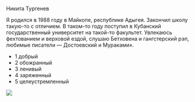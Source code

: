 Никита Тургенев

Я родился в 1988 году в Майкопе, республике Адыгея. Закончил школу такую-то с отличием. В таком-то году поступил в Кубанский государственный университет на такой-то факультет. Увлекаюсь фехтованием и верховой ездой, слушаю Бетховена и гангстерский рэп, любимые писатели — Достоевский и Мураками».

* 1 добрый 
* 2 обожранный 
* 3 ленивый 
* 4 заряженный
* 5 целеустремленный


![](https://givotniymir.ru/wp-content/uploads/2017/04/keltskaya-koshka-opisanie-osobennosti-uxod-i-cena-keltskoj-koshki-4.jpg)